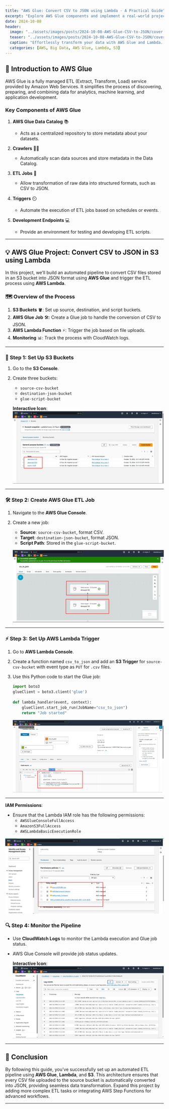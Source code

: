 ```yaml
---
title: "AWS Glue: Convert CSV to JSON using Lambda - A Practical Guide"
excerpt: "Explore AWS Glue components and implement a real-world project that converts CSV to JSON using AWS Lambda and S3."
date: 2024-10-08
header:
  image: "../assets/images/posts/2024-10-08-AWS-Glue-CSV-to-JSON/cover.jpg"
  teaser: "../assets/images/posts/2024-10-08-AWS-Glue-CSV-to-JSON/cover.jpg"
  caption: "Effortlessly transform your data with AWS Glue and Lambda. - Abdul Rahman"
  categories: [AWS, Big Data, AWS Glue, Lambda, S3]
---
```


## 🌟 Introduction to AWS Glue

AWS Glue is a fully managed ETL (Extract, Transform, Load) service provided by Amazon Web Services. It simplifies the process of discovering, preparing, and combining data for analytics, machine learning, and application development.

### Key Components of AWS Glue

1. **AWS Glue Data Catalog** 📚  
   - Acts as a centralized repository to store metadata about your datasets.
    
2. **Crawlers** 🕵️‍♂️  
   - Automatically scan data sources and store metadata in the Data Catalog.
  
3. **ETL Jobs** 🔧  
   - Allow transformation of raw data into structured formats, such as CSV to JSON.

4. **Triggers** ⏲️  
   - Automate the execution of ETL jobs based on schedules or events.

5. **Development Endpoints** 💻  
   - Provide an environment for testing and developing ETL scripts.

---

## 💡 AWS Glue Project: Convert CSV to JSON in S3 using Lambda

In this project, we’ll build an automated pipeline to convert CSV files stored in an S3 bucket into JSON format using **AWS Glue** and trigger the ETL process using **AWS Lambda**.

### 🗺️ Overview of the Process

1. **S3 Buckets** 🪣: Set up source, destination, and script buckets.
2. **AWS Glue Job** 🛠️: Create a Glue job to handle the conversion of CSV to JSON.
3. **AWS Lambda Function** ⚡: Trigger the job based on file uploads.
4. **Monitoring** 📊: Track the process with CloudWatch logs.

---

### 📂 Step 1: Set Up S3 Buckets

1. Go to the **S3 Console**.
2. Create three buckets:
   - `source-csv-bucket`
   - `destination-json-bucket`
   - `glue-script-bucket`

   **Interactive Icon**: ![S3 Icon](https://github.com/Abd-al-RahmanH/AWS-Data-Engineering/blob/main/Projects/AWS%20Glue%20Convert%20CSV%20to%20JSON%20in%20S3%20using%20Lambda/assets/images/1.jpg?raw=true)

---

### 🛠️ Step 2: Create AWS Glue ETL Job

1. Navigate to the **AWS Glue Console**.
2. Create a new job:
   - **Source**: `source-csv-bucket`, format CSV.
   - **Target**: `destination-json-bucket`, format JSON.
   - **Script Path**: Stored in the `glue-script-bucket`.

   ![glue](https://github.com/Abd-al-RahmanH/AWS-Data-Engineering/blob/main/Projects/AWS%20Glue%20Convert%20CSV%20to%20JSON%20in%20S3%20using%20Lambda/assets/images/2.jpg?raw=true)

---

### ⚡ Step 3: Set Up AWS Lambda Trigger

1. Go to **AWS Lambda Console**.
2. Create a function named `csv_to_json` and add an **S3 Trigger** for `source-csv-bucket` with event type as `PUT` for `.csv` files.
3. Use this Python code to start the Glue job:

   ```python
   import boto3
   glueClient = boto3.client('glue')

   def lambda_handler(event, context):
       glueClient.start_job_run(JobName="csv_to_json")
       return "Job started"
   ```

   ![Lambda Icon](https://github.com/Abd-al-RahmanH/AWS-Data-Engineering/blob/main/Projects/AWS%20Glue%20Convert%20CSV%20to%20JSON%20in%20S3%20using%20Lambda/assets/images/3.jpg?raw=true)

---

**IAM Permissions**:
   - Ensure that the Lambda IAM role has the following permissions:
     - `AWSGlueConsoleFullAccess`
     - `AmazonS3FullAccess`
     - `AWSLambdaBasicExecutionRole`

   ![AWS IAM Permissions](https://github.com/Abd-al-RahmanH/AWS-Data-Engineering/blob/main/Projects/AWS%20Glue%20Convert%20CSV%20to%20JSON%20in%20S3%20using%20Lambda/assets/images/4.jpg?raw=true)

### 🔍 Step 4: Monitor the Pipeline

- Use **CloudWatch Logs** to monitor the Lambda execution and Glue job status.
- AWS Glue Console will provide job status updates.

   **Interactive Icon**: ![CloudWatch Icon](https://github.com/Abd-al-RahmanH/AWS-Data-Engineering/blob/main/Projects/AWS%20Glue%20Convert%20CSV%20to%20JSON%20in%20S3%20using%20Lambda/assets/images/5.jpg?raw=true)

---

## 🎉 Conclusion

By following this guide, you’ve successfully set up an automated ETL pipeline using **AWS Glue**, **Lambda**, and **S3**. This architecture ensures that every CSV file uploaded to the source bucket is automatically converted into JSON, providing seamless data transformation. Expand this project by adding more complex ETL tasks or integrating AWS Step Functions for advanced workflows.

---
